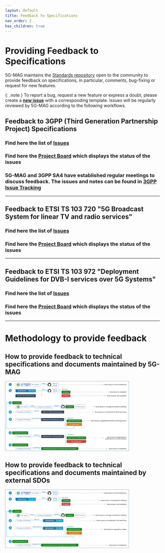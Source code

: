 ```yaml
---
layout: default
title: Feedback to Specifications
nav_order: 2
has_children: true
---
```

# Providing Feedback to Specifications

5G-MAG maintains the [Standards repository](https://github.com/5G-MAG/Standards) open to the community to provide feedback on specifications, in particular, comments, bug-fixing or request for new features. 

{: .note }
To report a bug, request a new feature or express a doubt, please create a **[new issue](https://github.com/5G-MAG/Standards/issues/new/choose)** with a corresponding template. Issues will be regularly reviewed by 5G-MAG according to the following workflows.

## Feedback to 3GPP (Third Generation Partnership Project) Specifications
### Find here the list of [Issues](https://github.com/5G-MAG/Standards/issues?q=is%3Aopen%20is%3Aissue%20project%3A5g-mag%2F33)
### Find here the [Project Board](https://github.com/orgs/5G-MAG/projects/33) which displays the status of the issues

### 5G-MAG and 3GPP SA4 have established regular meetings to discuss feedback. The issues and notes can be found in [3GPP Issue Tracking](https://5g-mag.github.io/Standards/pages/3GPP-issue-tracking.html)

----

## Feedback to ETSI TS 103 720 "5G Broadcast System for linear TV and radio services"
### Find here the list of [Issues](https://github.com/5G-MAG/Standards/issues?q=is%3Aopen+is%3Aissue+project%3A5g-mag%2F32)
### Find here the [Project Board](https://github.com/orgs/5G-MAG/projects/32) which displays the status of the issues

----

## Feedback to ETSI TS 103 972 "Deployment Guidelines for DVB-I services over 5G Systems"
### Find here the list of [Issues](https://github.com/5G-MAG/Standards/issues?q=is%3Aopen+is%3Aissue+project%3A5g-mag%2F31)
### Find here the [Project Board](https://github.com/orgs/5G-MAG/projects/31) which displays the status of the issues

----
# Methodology to provide feedback

## How to provide feedback to technical specifications and documents maintained by 5G-MAG
<img src="../assets/images/Feedback_1.png" style="width: 80%">

## How to provide feedback to technical specifications and documents maintained by external SDOs
<img src="../assets/images/Feedback_2.png" style="width: 80%">
